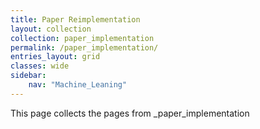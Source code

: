 ```yaml
---
title: Paper Reimplementation
layout: collection
collection: paper_implementation
permalink: /paper_implementation/
entries_layout: grid
classes: wide
sidebar:
    nav: "Machine_Leaning"
---
```


This page collects the pages from _paper_implementation

